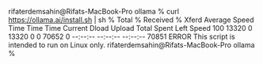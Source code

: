 rifaterdemsahin@Rifats-MacBook-Pro ollama %  curl https://ollama.ai/install.sh | sh
  % Total    % Received % Xferd  Average Speed   Time    Time     Time  Current
                                 Dload  Upload   Total   Spent    Left  Speed
100 13320    0 13320    0     0  70652      0 --:--:-- --:--:-- --:--:-- 70851
ERROR This script is intended to run on Linux only.
rifaterdemsahin@Rifats-MacBook-Pro ollama % 